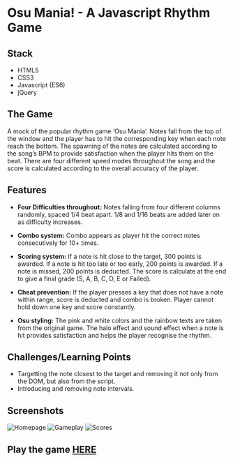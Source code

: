 # Osu Mania! - A Javascript Rhythm Game
## Stack
- HTML5
- CSS3
- Javascript (ES6)
- jQuery

## The Game
A mock of the popular rhythm game ‘Osu Mania’. Notes fall from the top of the window and the player has to hit the corresponding key when each note reach the bottom. The spawning of the notes are calculated according to the song’s BPM to provide satisfaction when the player hits them on the beat. There are four different speed modes throughout the song and the score is calculated according to the overall accuracy of the player.

## Features

- **Four Difficulties throughout:** Notes falling from four different columns randomly, spaced 1/4 beat apart. 1/8 and 1/16 beats are added later on as difficulty increases.

- **Combo system:** Combo appears as player hit the correct notes consecutively for 10+ times.

- **Scoring system:** If a note is hit close to the target, 300 points is awarded. If a note is hit too late or too early, 200 points is awarded. If a note is missed, 200 points is deducted. The score is calculate at the end to give a final grade (S, A, B, C, D, E or Failed).

- **Cheat prevention:** If the player presses a key that does not have a note within range, score is deducted and combo is broken. Player cannot hold down one key and score constantly.

- **Osu styling:** The pink and white colors and the rainbow texts are taken from the original game. The halo effect and sound effect when a note is hit provides satisfaction and helps the player recognise the rhythm.

## Challenges/Learning Points

- Targetting the note closest to the target and removing it not only from the DOM, but also from the script.
- Introducing and removing note intervals.

## Screenshots

![Homepage](https://imgur.com/QnYaIip.png)
![Gameplay](https://imgur.com/KCZ0Cpu.png)
![Scores](https://imgur.com/yceHjPX.png)

## Play the game [HERE](https://osu-mania.herokuapp.com)
